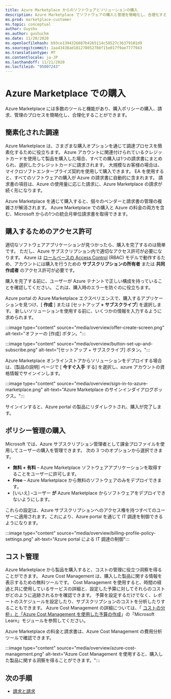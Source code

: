 ```yaml
---
title: Azure Marketplace からのソフトウェアとソリューションの購入
description: Azure Marketplace でソフトウェアの購入と管理を簡略化し、合理化するツールについて説明します。
ms.prod: marketplace-customer
ms.topic: conceptual
author: Guyshu
ms.author: gushuchm
ms.date: 11/20/2020
ms.openlocfilehash: b93ce1394326887b4265114c58527c36379101d9
ms.sourcegitcommit: 1aa43438ad181278052788f15e017f9ae7777943
ms.translationtype: MT
ms.contentlocale: ja-JP
ms.lasthandoff: 11/21/2020
ms.locfileid: "95007243"
---
```

# <a name="azure-marketplace-purchasing"></a>Azure Marketplace での購入

Azure Marketplace には多数のツールと機能があり、購入ポリシーの購入、請求、管理のプロセスを簡略化し、合理化することができます。

## <a name="simplified-procurement"></a>簡素化された調達

Azure Marketplace は、さまざまな購入オプションを通じて調達プロセスを簡素化するために役立ちます。 Azure アカウントに関連付けられているクレジットカードを使用して製品を購入した場合、すべての購入は1つの請求書にまとめられ、選択したクレジットカードに請求されます。 大規模なお客様の場合は、マイクロソフトエンタープライズ契約を使用して購入できます。 EA を使用すると、すべてのソフトウェアの購入が Azure の請求書に自動的に含まれます。 請求書の項目は、Azure の使用量に応じた請求に、Azure Marketplace の請求が続く形になります。

Azure Marketplace を通じて購入すると、個々のベンダーと請求書の管理の複雑さが解消されます。 Azure Marketplace での購入と Azure の料金の両方を含む、Microsoft からの1つの統合月単位請求書を取得できます。

## <a name="permission-to-purchase"></a>購入するためのアクセス許可

適切なソフトウェアアプリケーションが見つかったら、購入を完了するのは簡単です。 ただし、Azure サブスクリプション内で適切なアクセス許可が必要になります。 Azure は [ロールベースの Access Control](https://docs.microsoft.com/azure/role-based-access-control/overview) (RBAC) モデルで動作するため、アカウントには購入を行うための **サブスクリプションの所有者** または **共同作成者** のアクセス許可が必要です。

購入を完了する前に、ユーザーが Azure テナントで正しい構成を持っていることを確認してください。 これは、購入時のエラーを防ぐのに役立ちます。

Azure portal の Azure Marketplace エクスペリエンスで、購入するアプリケーションを見つけ、[ **作成** ] または [セットアップ **+ サブスクライブ**] を選択します。 新しいソリューションを使用する前に、いくつかの情報を入力するように求められます。

:::image type="content" source="media/overview/offer-create-screen.png" alt-text="オファーの [作成] ボタン。":::

:::image type="content" source="media/overview/button-set-up-and-subscribe.png" alt-text="[セットアップ + サブスクライブ] ボタン。":::

Azure Marketplace オンラインストアからソリューションをデプロイする場合は、[製品の説明] ページで [ **今すぐ入手** する] を選択し、azure アカウントの資格情報でサインインします。

:::image type="content" source="media/overview/sign-in-to-azure-marketplace.png" alt-text="Azure Marketplace のサインインダイアログボックス。":::

サインインすると、Azure portal の製品にリダイレクトされ、購入が完了します。

## <a name="purchase-policy-management"></a>ポリシー管理の購入

Microsoft では、Azure サブスクリプション管理者として課金プロファイルを使用してユーザーの購入を管理できます。 次の 3 つのオプションから選択できます。

- **無料 + 有料** – Azure Marketplace ソフトウェアアプリケーションを取得することをユーザーに許可します。
- **Free** – Azure Marketplace から無料のソフトウェアのみをデプロイできます。
- [いいえ] –ユーザー **が** Azure Marketplace からソフトウェアをデプロイできないようにします。

これらの設定は、Azure サブスクリプションへのアクセス権を持つすべてのユーザーに適用されます。これにより、Azure portal を通じて IT 調達を制御できるようになります。

:::image type="content" source="media/overview/billing-profile-policy-settings.png" alt-text="Azure portal による IT 調達の制御":::

## <a name="cost-management"></a>コスト管理

Azure Marketplace から製品を購入すると、コストの管理に役立つ洞察を得ることができます。 Azure Cost Management は、購入した製品に関する情報を表示するための無料ツールです。 Cost Management を使用すると、時間の経過と共に使用しているサービスの詳細と、設定した予算に対してそれらのコストがどのように追跡されるかを確認できます。 予算を設定するだけでなく、レポートのスケジュールを設定したり、サブスクリプションのコストを分析したりすることもできます。 Azure Cost Management の詳細については、「 [コストの分析」と「Azure Cost Management を使用した予算の作成](https://docs.microsoft.com/learn/modules/analyze-costs-create-budgets-azure-cost-management/)」の「Microsoft Learn」モジュールを参照してください。

Azure Marketplace の料金と請求書は、Azure Cost Management の費用分析ツールで確認できます。

:::image type="content" source="media/overview/azure-cost-management.png" alt-text="Azure Cost Management を使用すると、購入した製品に関する洞察を得ることができます。":::

## <a name="next-steps"></a>次の手順

- [請求と請求](billing-invoicing.md)
